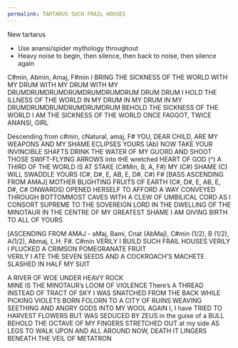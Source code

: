 ```yaml
---
permalink: TARTARUS SUCH FRAIL HOUSES
---
```

New tartarus 

- Use anansi/spider mythology throughout 
- Heavy noise to begin, then silence, then back to noise, then silence again 



C#min, Abmin, Amaj, F#min
I BRING THE SICKNESS OF THE WORLD 
WITH MY DRUM WITH MY DRUM WITH MY DRUMDRUMDRUMDRUMDRUMDRUMDRUM DRUM DRUM
I HOLD THE ILLNESS OF THE WORLD 
IN MY DRUM IN MY DRUM IN MY DRUMDRUMDRUMDRUMDRUMDRUM 
BEHOLD THE SICKNESS OF THE WORLD 
I AM THE SICKNESS OF THE WORLD 
ONCE FAGGOT, 
TWICE ANANSI, GIRL
 

Descending from c#min, cNatural, amaj, F#
YOU, DEAR CHILD, ARE MY WEAPONS
AND MY SHAME ECLIPSES YOURS (Ab)
NOW TAKE YOUR INVINCIBLE SHAFTS
DRINK THE WATER OF MY GUORD 
AND SHOOT THOSE SWIFT-FLYING ARROWS 
into tHE wretched HEART OF GOD (^)
A THIRD OF THE WORLD IS AT STAKE (C#Min, B, A, F#)
MY (C#) SHAME (C) WILL SWADDLE YOURS (C#, D#, E, AB, E, D#, C#) F#
[BASS ASCENDING FROM AMAJ]
  MOTHER BLIGHTING FRUITS OF EARTH (C#, D#, E, AB, E, D#, C# ONWARDS)
OPENED HERSELF TO AFFORD 
A WAY CONVEYED THROUGH BOTTOMMOST CAVES
WITH A CLEW OF UMBILICAL CORD 
AS I CONSORT SUPREME 
TO THE SOVEREIGN LORD 
IN THE DWELLING OF THE MINOTAUR
IN THE CENTRE OF MY GREATEST SHAME 
I AM GIVING BIRTH TO ALL OF YOURS


[ASCENDING FROM AMAJ - aMaj, Bami, Cnat (AbMaj), C#min (1/2), B (1/2), A(1/2), Abmaj, L.H. F#. C#min
VERILY I BUILD SUCH FRAIL HOUSES 
VERILY I PLUCKED A CRIMSON POMEGRANATE FRUIT  
VERILY I ATE THE SEVEN SEEDS AND A
COCKROACH’S MACHETE SLASHED IN HALF MY SUIT



A RIVER OF WOE UNDER HEAVY ROCK  
MINE IS THE MINOTAUR’s LOOM OF VIOLENCE 
There’s A THREAD INSTEAD OF TRACT OF SKY 
I WAS SNATCHED FROM THE BACK WHILE PICKING VIOLETS 
BORN FOLORN TO A CITY OF RUINS
WEAVING SEETHING AND ANGRY GODS INTO MY WOOL 
AGAIN I, I have TRIED TO HARVEST FLOWERS
BUT WAS SEDUCED BY ZEUS in the guise of a BULL
BEHOLD THE OCTAVE OF MY FINGERS 
STRETCHED OUT at my side AS LEGS TO WALK UPON 
AND ALL AROUND NOW, DEATH IT LINGERS 
BENEATH THE VEIL OF METATRON
